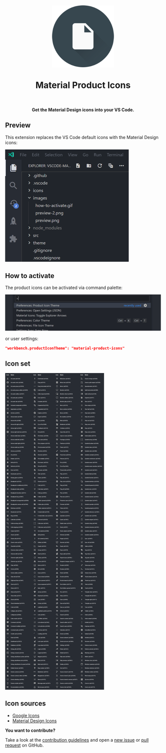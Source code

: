 <h1 align="center">
  <br>
    <img src="https://github.com/PKief/vscode-material-product-icons/raw/master/logo.png" alt="logo" width="200">
  <br><br>
  Material Product Icons
  <br>
  <br>
</h1>

<h4 align="center">Get the Material Design icons into your VS Code.</h4>

## Preview

This extension replaces the VS Code default icons with the Material Design icons:

<img src="https://raw.githubusercontent.com/PKief/vscode-material-product-icons/master/images/preview-explorer.png" alt="Preview explorer" width="400xp">

## How to activate

The product icons can be activated via command palette:

<img src="https://raw.githubusercontent.com/PKief/vscode-material-product-icons/master/images/how-to-activate.gif" alt="How to activate">

or user settings:

```json
"workbench.productIconTheme": "material-product-icons"
```

## Icon set

<img src="https://raw.githubusercontent.com/PKief/vscode-material-product-icons/master/images/preview.png" alt="Preview">

## Icon sources

- [Google Icons](https://material.io/resources/icons)
- [Material Design Icons](https://materialdesignicons.com/)

**You want to contribute?**

Take a look at the [contribution guidelines](https://github.com/PKief/vscode-material-product-icons/blob/master/CONTRIBUTING.md) and open a [new issue](https://github.com/PKief/vscode-material-product-icons/issues) or [pull request](https://github.com/PKief/vscode-material-product-icons/pulls) on GitHub.

